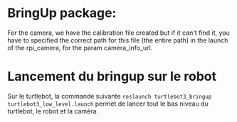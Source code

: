 # BringUp package:  

For the camera, we have the calibration file created but if it can't find it, you have to specified the correct path for this file (the entire path) in the launch of the rpi_camera, for the param camera_info_url.  

# Lancement du bringup sur le robot

Sur le turtlebot, la commande suivante `roslaunch turtlebot3_bringup turtlebot3_low_level.launch` permet de lancer tout le bas niveau du turtlebot, le robot et la caméra.


